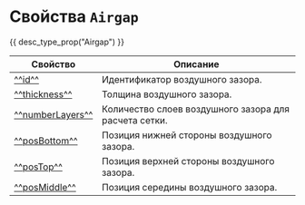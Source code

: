 # Свойства `Airgap`
{{ desc_type_prop("Airgap") }}

| Свойство           | Описание                                      |
|--------------------|-----------------------------------------------|
| [^^id^^](./id.md)   | Идентификатор воздушного зазора.             |
| [^^thickness^^](./thickness.md)        | Толщина воздушного зазора.                  |
| [^^numberLayers^^](./numberLayers.md)  | Количество слоев воздушного зазора для расчета сетки. |
| [^^posBottom^^](./posBottom.md)        | Позиция нижней стороны воздушного зазора.   |
| [^^posTop^^](./posTop.md)              | Позиция верхней стороны воздушного зазора. |
| [^^posMiddle^^](./posMiddle.md)        | Позиция середины воздушного зазора.        |

